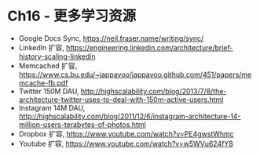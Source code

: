 # Ch16 - 更多学习资源
- Google Docs Sync, https://neil.fraser.name/writing/sync/
- LinkedIn 扩容, https://engineering.linkedin.com/architecture/brief-history-scaling-linkedin
- Memcached 扩容, https://www.cs.bu.edu/~jappavoo/jappavoo.github.com/451/papers/memcache-fb.pdf
- Twitter 150M DAU, http://highscalability.com/blog/2013/7/8/the-architecture-twitter-uses-to-deal-with-150m-active-users.html
- Instagram 14M DAU, http://highscalability.com/blog/2011/12/6/instagram-architecture-14-million-users-terabytes-of-photos.html
- Dropbox 扩容, https://www.youtube.com/watch?v=PE4gwstWhmc
- Youtube 扩容, https://www.youtube.com/watch?v=w5WVu624fY8
